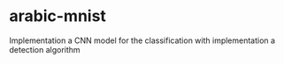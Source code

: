 # arabic-mnist
Implementation a CNN model for the classification with implementation a detection algorithm
